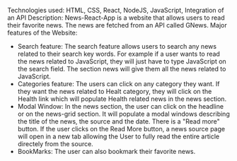Technologies used: HTML, CSS, React, NodeJS, JavaScript, Integration of an API
Description: News-React-App is a website that allows users to read their favorite news. The news are fetched from an API called GNews.
Major features of the Website: 
- Search feature: The search feature allows users to search any news related to their search key words. For example if a user wants to read the news related to JavaScript, they will just have to type JavaScript on the search field. The section news will give them all the news related to JavaScript.
- Categories feature: The users can click on any category they want. If they want the news related to Healt category, they will click on the Health link which will populate Health related news in the news section.
- Modal Window: In the news section, the user can click on the headline or on the news-grid section. It will populate a modal windows describing the title of the news, the source and the date. There is a "Read more" button. If the user clicks on the Read More button, a news source page will open in a new tab allowing the User to fully read the entire article directely from the source.
- BookMarks: The user can also bookmark their favorite news.  

